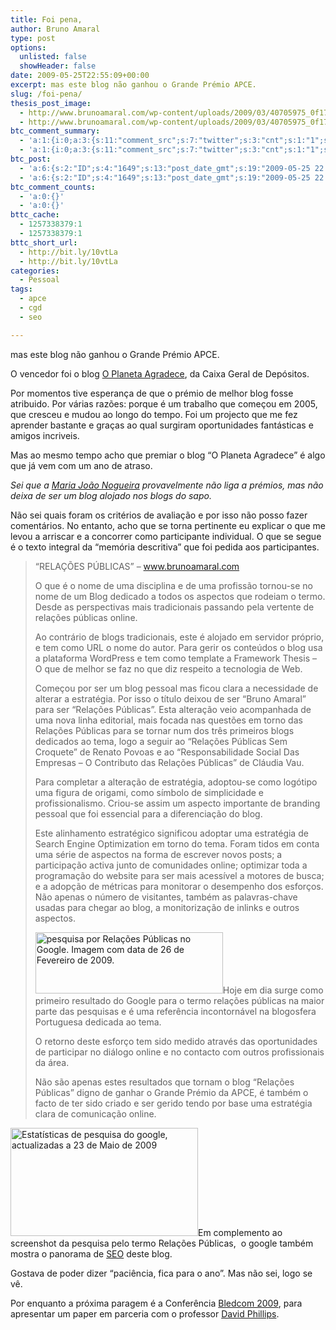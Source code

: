 ```yaml
---
title: Foi pena,
author: Bruno Amaral
type: post
options:
  unlisted: false
  showHeader: false
date: 2009-05-25T22:55:09+00:00
excerpt: mas este blog não ganhou o Grande Prémio APCE.
slug: /foi-pena/
thesis_post_image:
  - http://www.brunoamaral.com/wp-content/uploads/2009/03/40705975_0f17ffc26a_o-225x300.jpg
  - http://www.brunoamaral.com/wp-content/uploads/2009/03/40705975_0f17ffc26a_o-225x300.jpg
btc_comment_summary:
  - 'a:1:{i:0;a:3:{s:11:"comment_src";s:7:"twitter";s:3:"cnt";s:1:"1";s:7:"enabled";s:1:"1";}}'
  - 'a:1:{i:0;a:3:{s:11:"comment_src";s:7:"twitter";s:3:"cnt";s:1:"1";s:7:"enabled";s:1:"1";}}'
btc_post:
  - 'a:6:{s:2:"ID";s:4:"1649";s:13:"post_date_gmt";s:19:"2009-05-25 22:55:09";s:23:"initial_import_date_gmt";s:19:"2009-05-25 22:59:24";s:20:"last_import_date_gmt";s:19:"2009-06-24 22:30:39";s:4:"hits";s:1:"1";s:6:"misses";s:3:"930";}'
  - 'a:6:{s:2:"ID";s:4:"1649";s:13:"post_date_gmt";s:19:"2009-05-25 22:55:09";s:23:"initial_import_date_gmt";s:19:"2009-05-25 22:59:24";s:20:"last_import_date_gmt";s:19:"2009-06-24 22:30:39";s:4:"hits";s:1:"1";s:6:"misses";s:3:"930";}'
btc_comment_counts:
  - 'a:0:{}'
  - 'a:0:{}'
bttc_cache:
  - 1257338379:1
  - 1257338379:1
bttc_short_url:
  - http://bit.ly/10vtLa
  - http://bit.ly/10vtLa
categories:
  - Pessoal
tags:
  - apce
  - cgd
  - seo

---
```

mas este blog não ganhou o Grande Prémio APCE.

O vencedor foi o blog [O Planeta Agradece][1], da Caixa Geral de Depósitos.

Por momentos tive esperança de que o prémio de melhor blog fosse atribuido. Por várias razões: porque é um trabalho que começou em 2005, que cresceu e mudou ao longo do tempo. Foi um projecto que me fez aprender bastante e graças ao qual surgiram oportunidades fantásticas e amigos incriveis.

Mas ao mesmo tempo acho que premiar o blog &#8220;O Planeta Agradece&#8221; é algo que já vem com um ano de atraso.

_Sei que a [Maria João Nogueira][2] provavelmente não liga a prémios, mas não deixa de ser um blog alojado nos blogs do sapo._

Não sei quais foram os critérios de avaliação e por isso não posso fazer comentários. No entanto, acho que se torna pertinente eu explicar o que me levou a arriscar e a concorrer como participante individual. O que se segue é o texto integral da &#8220;memória descritiva&#8221; que foi pedida aos participantes.

> &#8220;RELAÇÕES PÚBLICAS&#8221; &#8211; www.brunoamaral.com
> 
> O que é o nome de uma disciplina e de uma profissão tornou-se no nome de um Blog dedicado a todos os aspectos que rodeiam o termo. Desde as perspectivas mais tradicionais passando pela vertente de relações públicas online.
> 
> Ao contrário de blogs tradicionais, este é alojado em servidor próprio, e tem como URL o nome do autor. Para gerir os conteúdos o blog usa a plataforma WordPress e tem como template a Framework Thesis &#8211; O que de melhor se faz no que diz respeito a tecnologia de Web.
> 
> Começou por ser um blog pessoal mas ficou clara a necessidade de alterar a estratégia. Por isso o título deixou de ser &#8220;Bruno Amaral&#8221; para ser &#8220;Relações Públicas&#8221;. Esta alteração veio acompanhada de uma nova linha editorial, mais focada nas questões em torno das Relações Públicas para se tornar num dos três primeiros blogs dedicados ao tema, logo a seguir ao &#8220;Relações Públicas Sem Croquete&#8221; de Renato Povoas e ao &#8220;Responsabilidade Social Das Empresas &#8211; O Contributo das Relações Públicas&#8221; de Cláudia Vau.
> 
> Para completar a alteração de estratégia, adoptou-se como logótipo uma figura de origami, como símbolo de simplicidade e profissionalismo. Criou-se assim um aspecto importante de branding pessoal que foi essencial para a diferenciação do blog.
> 
> Este alinhamento estratégico significou adoptar uma estratégia de Search Engine Optimization em torno do tema. Foram tidos em conta uma série de aspectos na forma de escrever novos posts; a participação activa junto de comunidades online; optimizar toda a programação do website para ser mais acessível a motores de busca; e a adopção de métricas para monitorar o desempenho dos esforços. Não apenas o número de visitantes, também as palavras-chave usadas para chegar ao blog, a monitorização de inlinks e outros aspectos.
> 
> [<img class="alignright size-medium wp-image-1631" title="pesquisa por Relações Públicas no Google. Imagem com data de 26 de Fevereiro de 2009." src="/wp-content/uploads/2009/05/file1-300x98.png" alt="pesquisa por Relações Públicas no Google. Imagem com data de 26 de Fevereiro de 2009." width="300" height="98" srcset="/wp-content/uploads/2009/05/file1-300x98.png 300w, /wp-content/uploads/2009/05/file1-1024x336.png 1024w, /wp-content/uploads/2009/05/file1-624x204.png 624w, /wp-content/uploads/2009/05/file1.png 1243w" sizes="(max-width: 300px) 100vw, 300px" />][3]Hoje em dia surge como primeiro resultado do Google para o termo relações públicas na maior parte das pesquisas e é uma referência incontornável na blogosfera Portuguesa dedicada ao tema.
> 
> O retorno deste esforço tem sido medido através das oportunidades de participar no diálogo online e no contacto com outros profissionais da área.
> 
> Não são apenas estes resultados que tornam o blog &#8220;Relações Públicas&#8221; digno de ganhar o Grande Prémio da APCE, é também o facto de ter sido criado e ser gerido tendo por base uma estratégia clara de comunicação online.

[<img class="alignright size-medium wp-image-1634" title="Estatísticas de pesquisa do google, actualizadas a 23 de Maio de 2009" src="/wp-content/uploads/2009/05/picture-11-300x173.png" alt="Estatísticas de pesquisa do google, actualizadas a 23 de Maio de 2009" width="300" height="173" srcset="/wp-content/uploads/2009/05/picture-11-300x173.png 300w, /wp-content/uploads/2009/05/picture-11-1024x591.png 1024w, /wp-content/uploads/2009/05/picture-11-624x360.png 624w, /wp-content/uploads/2009/05/picture-11.png 1059w" sizes="(max-width: 300px) 100vw, 300px" />][4]Em complemento ao screenshot da pesquisa pelo termo Relações Públicas,  o google também mostra o panorama de [SEO][5] deste blog.

Gostava de poder dizer &#8220;paciência, fica para o ano&#8221;. Mas não sei, logo se vê.

Por enquanto a próxima paragem é a Conferência [Bledcom 2009][6], para apresentar um paper em parceria com o professor [David Phillips][7].

 [1]: http://oplanetaagradece.blogs.sapo.pt/
 [2]: http://jonasnuts.com/
 [3]: /wp-content/uploads/2009/05/file1.png
 [4]: /wp-content/uploads/2009/05/picture-11.png
 [5]: http://en.wikipedia.org/wiki/Search%20engine%20optimization
 [6]: http://www.bledcom.com/home/programme
 [7]: http://leverwealth.blogspot.com/2009/05/publicasity-press-release-about-our.html